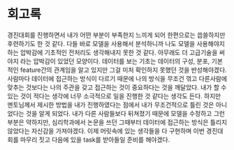 

# 회고록

경진대회를 진행하면서 내가 어떤 부분이 부족한지 느끼게 되어 한편으로는 씁쓸하지만 후련하기도 한 것 같다.  다들 바로 모델을 사용해서 분석하니까 나도 모델을 사용해야지하는 압박감에 기초적인 전처리도 생각해내지 못한 것 같다. 아무래도 더 고급기술을 써야지 라는 압박감이 있었던 모양이다. 데이터를 보는 기초는 데이터의 구성, 분포, 기본적인 feature간의 관계임을 알고 있지만 그걸 미처 확인하지 못했던 것을 반성해야겠다. 사람마다 데이터에 접근하는 방식이 다르기 때문에 나의 방식을 무조건 꺾고 다른사람에 맞추는 것보다는 나의 주관을 갖고 접근하는 것이 중요하다는 것을 깨달았다. 내가 할 수 있는 것이 적다는 생각에 너무 소극적으로 일을 진행한 것 같다는 생각도 든다. 하지만 멘토님께서 제시한 방법을 내가 진행하였다는 점에서 내가 무조건적으로 틀린 것은 아니었다는 것을 알게 되었다. 내가 다른 사람들보다 뒤쳐졌기 때문에 모델을 수정하고 그런 부분은 약하지만, 심리학과에서 논문을 쓰던 그때부터 데이터에 접근하는 방식은 틀리지 않았다는 자신감을 가져야겠다.  이제 머릿속에 있는 생각들을 다 구현하며 이번 경진대회를 마무리 짓고 다음에 있을 task를 받아들일 준비를 해야겠다. 